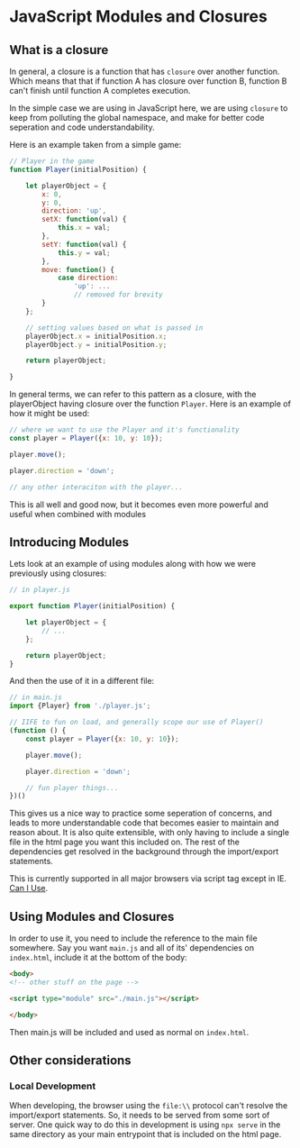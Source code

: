# JavaScript Modules and Closures

## What is a closure

In general, a closure is a function that has `closure` over another function. Which means that that if function A has closure over function B, function B can't finish until function A completes execution.

In the simple case we are using in JavaScript here, we are using `closure` to keep from polluting the global namespace, and make for better code seperation and code understandability.

Here is an example taken from a simple game:

```js
// Player in the game
function Player(initialPosition) {

    let playerObject = {
        x: 0,
        y: 0,
        direction: 'up',
        setX: function(val) {
            this.x = val;
        },
        setY: function(val) {
            this.y = val;
        },
        move: function() {
            case direction:
                'up': ...
                // removed for brevity
        }
    };

    // setting values based on what is passed in
    playerObject.x = initialPosition.x;
    playerObject.y = initialPosition.y;

    return playerObject;

}

```

In general terms, we can refer to this pattern as a closure, with the playerObject having closure over the function `Player`. Here is an example of how it might be used:

```js
// where we want to use the Player and it's functionality
const player = Player({x: 10, y: 10});

player.move();

player.direction = 'down';

// any other interaciton with the player...
```

This is all well and good now, but it becomes even more powerful and useful when combined with modules

## Introducing Modules

Lets look at an example of using modules along with how we were previously using closures:

```js
// in player.js

export function Player(initialPosition) {

    let playerObject = {
        // ...
    };

    return playerObject;
}

```

And then the use of it in a different file:

```js
// in main.js
import {Player} from './player.js';

// IIFE to fun on load, and generally scope our use of Player()
(function () {
    const player = Player({x: 10, y: 10});

    player.move();

    player.direction = 'down';

    // fun player things...
})()

```


This gives us a nice way to practice some seperation of concerns, and leads to more understandable code that becomes easier to maintain and reason about.
It is also quite extensible, with only having to include a single file in the html page you want this included on. The rest of the dependencies get resolved in the background through the import/export statements.

This is currently supported in all major browsers via script tag except in IE.
[Can I Use](https://caniuse.com/#search=modules).

## Using Modules and Closures

In order to use it, you need to include the reference to the main file somewhere. Say you want `main.js` and all of its' dependencies on `index.html`, include it at the bottom of the body:

```html
<body>
<!-- other stuff on the page -->

<script type="module" src="./main.js"></script>

</body>
```

Then main.js will be included and used as normal on `index.html`.

## Other considerations

### Local Development
When developing, the browser using the `file:\\` protocol can't resolve the import/export statements. So, it needs to be served from some sort of server.
One quick way to do this in development is using `npx serve` in the same directory as your main entrypoint that is included on the html page.